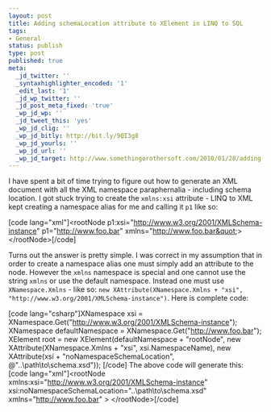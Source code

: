 ```yaml
---
layout: post
title: Adding schemaLocation attribute to XElement in LINQ to SQL
tags:
- General
status: publish
type: post
published: true
meta:
  _jd_twitter: ''
  _syntaxhighlighter_encoded: '1'
  _edit_last: '1'
  _jd_wp_twitter: ''
  _jd_post_meta_fixed: 'true'
  _wp_jd_wp: ''
  _jd_tweet_this: 'yes'
  _wp_jd_clig: ''
  _wp_jd_bitly: http://bit.ly/9QI3g8
  _wp_jd_yourls: ''
  _wp_jd_url: ''
  _wp_jd_target: http://www.somethingorothersoft.com/2010/01/28/adding-schemalocation-attribute-to-xelement-in-linq-to-sql/
---
```

I have spent a bit of time trying to figure out how to generate an XML document with all the XML namespace paraphernalia - including schema location. I got stuck trying to create the `xmlns:xsi` attribute - LINQ to XML kept creating a namespace alias for me and calling it `p1` like so:

[code lang="xml"]&lt;rootNode p1:xsi=&quot;http://www.w3.org/2001/XMLSchema-instance&quot; p1=&quot;http://www.foo.bar&quot; xmlns=&quot;http://www.foo.bar&quot;&gt;
&lt;/rootNode&gt;[/code]

Turns out the answer is pretty simple. I was correct in my assumption that in order to create a namespace alias one must simply add an attribute to the node. However the `xmlns` namespace is special and one cannot use the string `xmlns` or use the default namespace. Instead one must use `XNamespace.Xmlns` - like so: `new XAttribute(XNamespace.Xmlns + "xsi", "http://www.w3.org/2001/XMLSchema-instance")`. Here is complete code:

[code lang="csharp"]XNamespace xsi = XNamespace.Get(&quot;http://www.w3.org/2001/XMLSchema-instance&quot;);
            XNamespace defaultNamespace = XNamespace.Get(&quot;http://www.foo.bar&quot;);
            XElement root = new XElement(defaultNamespace + &quot;rootNode&quot;,
                new XAttribute(XNamespace.Xmlns + &quot;xsi&quot;, xsi.NamespaceName),
                new XAttribute(xsi + &quot;noNamespaceSchemaLocation&quot;, @&quot;..\path\to\schema.xsd&quot;));
[/code]
The above code will generate this:
[code lang="xml"]&lt;rootNode xmlns:xsi=&quot;http://www.w3.org/2001/XMLSchema-instance&quot; xsi:noNamespaceSchemaLocation=&quot;..\path\to\schema.xsd&quot; xmlns=&quot;http://www.foo.bar&quot; &gt;
&lt;/rootNode&gt;[/code]
